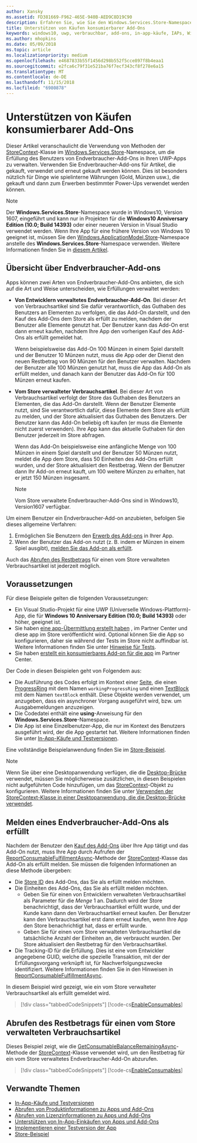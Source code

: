 ```yaml
---
author: Xansky
ms.assetid: FD381669-F962-465E-940B-AED9C8D19C90
description: Erfahren Sie, wie Sie den Windows.Services.Store-Namespace verwenden, um mit Endverbraucher-Add-Ons zu arbeiten.
title: Unterstützen von Käufen konsumierbarer Add-Ons
keywords: windows10, uwp, verbrauchbar, add-ons, in-app-käufe, IAPs, Windows.Services.Store
ms.author: mhopkins
ms.date: 05/09/2018
ms.topic: article
ms.localizationpriority: medium
ms.openlocfilehash: e4687833b55f1456d298b552f5cce897f8b4eaa1
ms.sourcegitcommit: e2fca6c79f31e521ba76f7ecf343cf8f278e6a15
ms.translationtype: MT
ms.contentlocale: de-DE
ms.lasthandoff: 11/15/2018
ms.locfileid: "6980878"
---
```

# <a name="enable-consumable-add-on-purchases"></a>Unterstützen von Käufen konsumierbarer Add-Ons

Dieser Artikel veranschaulicht die Verwendung von Methoden der [StoreContext](https://msdn.microsoft.com/library/windows/apps/windows.services.store.storecontext.aspx)-Klasse im [Windows.Services.Store](https://msdn.microsoft.com/library/windows/apps/windows.services.store.aspx)-Namespace, um die Erfüllung des Benutzers von Endverbraucher-Add-Ons in Ihren UWP-Apps zu verwalten. Verwenden Sie Endverbraucher-Add-ons für Artikel, die gekauft, verwendet und erneut gekauft werden können. Dies ist besonders nützlich für Dinge wie spielinterne Währungen (Gold, Münzen usw.), die gekauft und dann zum Erwerben bestimmter Power-Ups verwendet werden können.

> [!NOTE]
> Der **Windows.Services.Store**-Namespace wurde in Windows10, Version 1607, eingeführt und kann nur in Projekten für die **Windows10 Anniversary Edition (10.0; Build 14393)** oder einer neueren Version in Visual Studio verwendet werden. Wenn Ihre App für eine frühere Version von Windows 10 geeignet ist, müssen Sie den [Windows.ApplicationModel.Store](https://msdn.microsoft.com/library/windows/apps/windows.applicationmodel.store.aspx)-Namespace anstelle des **Windows.Services.Store**-Namespace verwenden. Weitere Informationen finden Sie in [diesem Artikel](enable-consumable-in-app-product-purchases.md).

## <a name="overview-of-consumable-add-ons"></a>Übersicht über Endverbraucher-Add-ons

Apps können zwei Arten von Endverbraucher-Add-Ons anbieten, die sich auf die Art und Weise unterscheiden, wie Erfüllungen verwaltet werden:

* **Von Entwicklern verwaltetes Endverbraucher-Add-On**. Bei dieser Art von Verbrauchsartikel sind Sie dafür verantwortlich, das Guthaben des Benutzers an Elementen zu verfolgen, die das Add-On darstellt, und den Kauf des Add-Ons dem Store als erfüllt zu melden, nachdem der Benutzer alle Elemente genutzt hat. Der Benutzer kann das Add-On erst dann erneut kaufen, nachdem Ihre App den vorherigen Kauf des Add-Ons als erfüllt gemeldet hat.

  Wenn beispielsweise das Add-On 100 Münzen in einem Spiel darstellt und der Benutzer 10 Münzen nutzt, muss die App oder der Dienst den neuen Restbetrag von 90 Münzen für den Benutzer verwalten. Nachdem der Benutzer alle 100 Münzen genutzt hat, muss die App das Add-On als erfüllt melden, und danach kann der Benutzer das Add-On für 100 Münzen erneut kaufen.

* **Vom Store verwalteter Verbrauchsartikel**. Bei dieser Art von Verbrauchsartikel verfolgt der Store das Guthaben des Benutzers an Elementen, die das Add-On darstellt. Wenn der Benutzer Elemente nutzt, sind Sie verantwortlich dafür, diese Elemente dem Store als erfüllt zu melden, und der Store aktualisiert das Guthaben des Benutzers. Der Benutzer kann das Add-On beliebig oft kaufen (er muss die Elemente nicht zuerst verwenden). Ihre App kann das aktuelle Guthaben für den Benutzer jederzeit im Store abfragen.

  Wenn das Add-On beispielsweise eine anfängliche Menge von 100 Münzen in einem Spiel darstellt und der Benutzer 50 Münzen nutzt, meldet die App dem Store, dass 50 Einheiten des Add-Ons erfüllt wurden, und der Store aktualisiert den Restbetrag. Wenn der Benutzer dann Ihr Add-on erneut kauft, um 100 weitere Münzen zu erhalten, hat er jetzt 150 Münzen insgesamt.
    > [!NOTE]
    > Vom Store verwaltete Endverbraucher-Add-Ons sind in Windows10, Version1607 verfügbar.

Um einem Benutzer ein Endverbraucher-Add-on anzubieten, befolgen Sie dieses allgemeine Verfahren:

1. Ermöglichen Sie Benutzern den [Erwerb des Add-ons](enable-in-app-purchases-of-apps-and-add-ons.md) in Ihrer App.
3. Wenn der Benutzer das Add-on nutzt (z. B. indem er Münzen in einem Spiel ausgibt), [melden Sie das Add-on als erfüllt](enable-consumable-add-on-purchases.md#report_fulfilled).

Auch das [Abrufen des Restbetrags](enable-consumable-add-on-purchases.md#get_balance) für einen vom Store verwalteten Verbrauchsartikel ist jederzeit möglich.

## <a name="prerequisites"></a>Voraussetzungen

Für diese Beispiele gelten die folgenden Voraussetzungen:
* Ein Visual Studio-Projekt für eine UWP (Universelle Windows-Plattform)-App, die für **Windows 10 Anniversary Edition (10.0; Build 14393)** oder höher, geeignet ist.
* Sie haben [eine app-Übermittlung erstellt haben](https://msdn.microsoft.com/windows/uwp/publish/app-submissions) , im Partner Center und diese app im Store veröffentlicht wird. Optional können Sie die App so konfigurieren, daher sie während der Tests im Store nicht auffindbar ist. Weitere Informationen finden Sie unter [Hinweise für Tests](in-app-purchases-and-trials.md#testing).
* Sie haben [erstellt ein konsumierbares Add-on für die app](../publish/add-on-submissions.md) im Partner Center.

Der Code in diesen Beispielen geht von Folgendem aus:
* Die Ausführung des Codes erfolgt im Kontext einer [Seite](https://msdn.microsoft.com/library/windows/apps/windows.ui.xaml.controls.page.aspx), die einen [ProgressRing](https://msdn.microsoft.com/library/windows/apps/windows.ui.xaml.controls.progressring.aspx) mit dem Namen ```workingProgressRing``` und einen [TextBlock](https://msdn.microsoft.com/library/windows/apps/windows.ui.xaml.controls.textblock.aspx) mit dem Namen ```textBlock``` enthält. Diese Objekte werden verwendet, um anzugeben, dass ein asynchroner Vorgang ausgeführt wird, bzw. um Ausgabemeldungen anzuzeigen.
* Die Codedatei enthält eine **using**-Anweisung für den **Windows.Services.Store**-Namespace.
* Die App ist eine Einzelbenutzer-App, die nur im Kontext des Benutzers ausgeführt wird, der die App gestartet hat. Weitere Informationen finden Sie unter [In-App-Käufe und Testversionen](in-app-purchases-and-trials.md#api_intro).

Eine vollständige Beispielanwendung finden Sie im [Store-Beispiel](https://github.com/Microsoft/Windows-universal-samples/tree/master/Samples/Store).

> [!NOTE]
> Wenn Sie über eine Desktopanwendung verfügen, die die [Desktop-Brücke](https://developer.microsoft.com/windows/bridges/desktop) verwendet, müssen Sie möglicherweise zusätzlichen, in diesen Beispielen nicht aufgeführten Code hinzufügen, um das [StoreContext](https://msdn.microsoft.com/library/windows/apps/windows.services.store.storecontext.aspx)-Objekt zu konfigurieren. Weitere Informationen finden Sie unter [Verwenden der StoreContext-Klasse in einer Desktopanwendung, die die Desktop-Brücke verwendet](in-app-purchases-and-trials.md#desktop).

<span id="report_fulfilled" />

## <a name="report-a-consumable-add-on-as-fulfilled"></a>Melden eines Endverbraucher-Add-Ons als erfüllt

Nachdem der Benutzer den [Kauf des Add-Ons](enable-in-app-purchases-of-apps-and-add-ons.md) über Ihre App tätigt und das Add-On nutzt, muss Ihre App durch Aufrufen der [ReportConsumableFulfillmentAsync](https://docs.microsoft.com/uwp/api/windows.services.store.storecontext.reportconsumablefulfillmentasync)-Methode der [StoreContext](https://msdn.microsoft.com/library/windows/apps/windows.services.store.storecontext.aspx)-Klasse das Add-On als erfüllt melden. Sie müssen die folgenden Informationen an diese Methode übergeben:

* Die [Store ID](in-app-purchases-and-trials.md#store-ids) des Add-Ons, das Sie als erfüllt melden möchten.
* Die Einheiten des Add-Ons, das Sie als erfüllt melden möchten.
  * Geben Sie für einen von Entwicklern verwalteten Verbrauchsartikel als Parameter für die *Menge* 1 an. Dadurch wird der Store benachrichtigt, dass der Verbrauchsartikel erfüllt wurde, und der Kunde kann dann den Verbrauchsartikel erneut kaufen. Der Benutzer kann den Verbrauchsartikel erst dann erneut kaufen, wenn Ihre App den Store benachrichtigt hat, dass er erfüllt wurde.
  * Geben Sie für einen vom Store verwalteten Verbrauchsartikel die tatsächliche Anzahl der Einheiten an, die verbraucht wurden. Der Store aktualisiert den Restbetrag für den Verbrauchsartikel.
* Die Tracking-ID für die Erfüllung. Dies ist eine vom Entwickler angegebene GUID, welche die spezielle Transaktion, mit der der Erfüllungsvorgang verknüpft ist, für Nachverfolgungszwecke identifiziert. Weitere Informationen finden Sie in den Hinweisen in [ReportConsumableFulfillmentAsync](https://docs.microsoft.com/uwp/api/windows.services.store.storecontext.reportconsumablefulfillmentasync).

In diesem Beispiel wird gezeigt, wie ein vom Store verwalteter Verbrauchsartikel als erfüllt gemeldet wird.

> [!div class="tabbedCodeSnippets"]
[!code-cs[EnableConsumables](./code/InAppPurchasesAndLicenses_RS1/cs/ConsumeAddOnPage.xaml.cs#ConsumeAddOn)]

<span id="get_balance" />

## <a name="get-the-remaining-balance-for-a-store-managed-consumable"></a>Abrufen des Restbetrags für einen vom Store verwalteten Verbrauchsartikel

Dieses Beispiel zeigt, wie die [GetConsumableBalanceRemainingAsync](https://docs.microsoft.com/uwp/api/windows.services.store.storecontext.getconsumablebalanceremainingasync)-Methode der [StoreContext](https://msdn.microsoft.com/library/windows/apps/windows.services.store.storecontext.aspx)-Klasse verwendet wird, um den Restbetrag für ein vom Store verwaltetes Endverbraucher-Add-On abzurufen.

> [!div class="tabbedCodeSnippets"]
[!code-cs[EnableConsumables](./code/InAppPurchasesAndLicenses_RS1/cs/GetRemainingAddOnBalancePage.xaml.cs#GetRemainingAddOnBalance)]

## <a name="related-topics"></a>Verwandte Themen

* [In-App-Käufe und Testversionen](in-app-purchases-and-trials.md)
* [Abrufen von Produktinformationen zu Apps und Add-Ons](get-product-info-for-apps-and-add-ons.md)
* [Abrufen von Lizenzinformationen zu Apps und Add-Ons](get-license-info-for-apps-and-add-ons.md)
* [Unterstützen von In-App-Einkäufen von Apps und Add-Ons](enable-in-app-purchases-of-apps-and-add-ons.md)
* [Implementieren einer Testversion der App](implement-a-trial-version-of-your-app.md)
* [Store-Beispiel](https://github.com/Microsoft/Windows-universal-samples/tree/master/Samples/Store)
